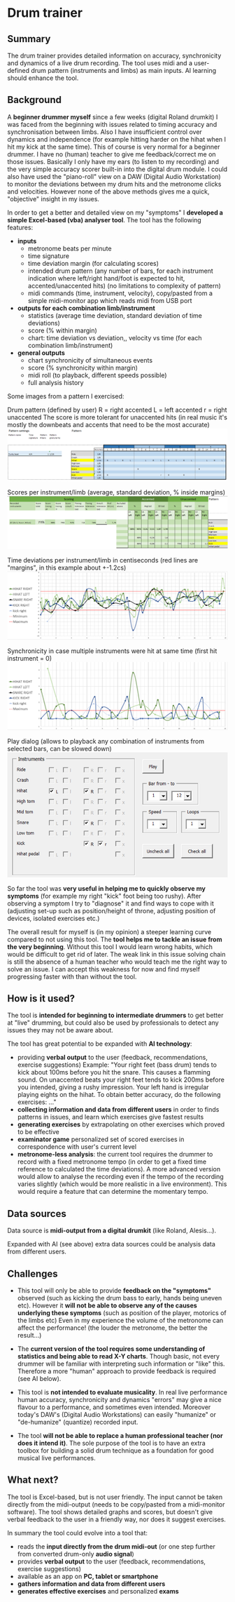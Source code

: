 # Drum trainer


## Summary

The drum trainer provides detailed information on accuracy, synchronicity and dynamics of a live drum recording.
The tool uses midi and a user-defined drum pattern (instruments and limbs) as main inputs. AI learning should enhance the tool.


## Background

A **beginner drummer myself** since a few weeks (digital Roland drumkit) I was faced from the beginning with issues related to timing accuracy and synchronisation between limbs. Also I have insufficient control over dynamics and independence (for example hitting harder on the hihat when I hit my kick at the same time).
This of course is very normal for a beginner drummer. I have no (human) teacher to give me feedback/correct me on those issues.
Basically I only have my ears (to listen to my recording) and the very simple accuracy scorer built-in into the digital drum module.
I could also have used the "piano-roll" view on a DAW (Digital Audio Workstation) to monitor the deviations between my drum hits and the metronome clicks and velocities.
However none of the above methods gives me a quick, "objective" insight in my issues.

In order to get a better and detailed view on my "symptoms" I **developed a simple Excel-based (vba) analyser tool**. The tool has the following features:
* **inputs**
  * metronome beats per minute
  * time signature
  * time deviation margin (for calculating scores)
  * intended drum pattern (any number of bars, for each instrument indication where left/right hand/foot is expected to hit, accented/unaccented hits) (no limitations to complexity of pattern)
  * midi commands (time, instrument, velocity), copy/pasted from a simple midi-monitor app which reads midi from USB port
* **outputs for each combination limb/instrument**
   * statistics (average time deviation, standard deviation of time deviations)
   * score (% within margin)
   * chart: time deviation vs deviation,, velocity vs time (for each combination limb/instrument)
* **general outputs**
  * chart synchronicity of simultaneous events
  * score (% synchronicity within margin)
  * midi roll (to playback, different speeds possible)
  * full analysis history

Some images from a pattern I exercised:

Drum pattern (defined by user)
R = right accented  L = left accented  r = right unaccented
The score is more tolerant for unaccented hits (in real music it's mostly the downbeats and accents that need to be the most accurate)
![Drum pattern](/Drum_pattern.png)

Scores per instrument/limb (average, standard deviation, % inside margins)
![Scores](/Scores.png)

Time deviations per instrument/limb in centiseconds (red lines are "margins", in this example about +-1.2cs)
![Time deviation chart](/Time_deviation_chart.png)

Synchronicity in case multiple instruments were hit at same time (first hit instrument = 0)
![Synchronicity chart](/Synchronicity_chart.png)

Play dialog (allows to playback any combination of instruments from selected bars, can be slowed down)
![Play dialog](/Play_dialog.png)

So far the tool was **very useful in helping me to quickly observe my symptoms** (for example my right "kick" foot being too rushy). 
After observing a symptom I try to "diagnose" it and find ways to cope with it (adjusting set-up such as position/height of throne, adjusting position of devices, isolated exercises etc.)

The overall result for myself is (in my opinion) a steeper learning curve compared to not using this tool.
The **tool helps me to tackle an issue from the very beginning**. Without this tool I would learn wrong habits, which would be difficult to get rid of later.
The weak link in this issue solving chain is still the absence of a human teacher who would teach me the right way to solve an issue.
I can accept this weakness for now and find myself progressing faster with than without the tool.


## How is it used?

The tool is **intended for beginning to intermediate drummers** to get better at "live" drumming, but could also be used by professionals to detect any issues they may not be aware about.

The tool has great potential to be expanded with **AI technology**:
* providing **verbal output** to the user (feedback, recommendations, exercise suggestions) Example:
"Your right feet (bass drum) tends to kick about 100ms before you hit the snare. This causes a flamming sound.
On unaccented beats your right feet tends to kick 200ms before you intended, giving a rushy impression. Your left hand is irregular playing eights on the hihat. To obtain better accuracy, do the following exercises: ..."
* **collecting information and data from different users** in order to finds patterns in issues, and learn which exercises give fastest results
* **generating exercises** by extrapolating on other exercises which proved to be effective
* **examinator game** personalized set of scored exercises in correspondence with user's current level
* **metronome-less analysis**: the current tool requires the drummer to record with a fixed metronome tempo (in order to get a fixed time reference to calculated the time deviations). A more advanced version would allow to analyse the recording even if the tempo of the recording varies slightly (which would be more realistic in a live environment). This would require a feature that can determine the momentary tempo.

## Data sources 

Data source is **midi-output from a digital drumkit** (like Roland, Alesis...).

Expanded with AI (see above) extra data sources could be analysis data from different users.

## Challenges

* This tool will only be able to provide **feedback on the "symptoms"** observed (such as kicking the drum bass to early, hands being uneven etc). 
However it **will not be able to observe any of the causes underlying these symptoms** (such as position of the player, motorics of the limbs etc)
Even in my experience the volume of the metronome can affect the performance! (the louder the metronome, the better the result...)

* The **current version of the tool requires some understanding of statistics and being able to read X-Y charts**. Though basic, not every drummer will be familiar with interpreting such information or "like" this. Therefore a more "human" approach to provide feedback is required (see AI below).

* This tool is **not intended to evaluate musicality**. In real live performance human accuracy, synchronicity and dynamics "errors" may give a nice flavour to a performance, and sometimes even intended. Moreover today's DAW's (Digital Audio Workstations) can easily "humanize" or "de-humanize" (quantize) recorded input.

* The tool **will not be able to replace a human professional teacher (nor does it intend it)**. The sole purpose of the tool is to have an extra toolbox for building a solid drum technique as a foundation for good musical live performances.


## What next?

The tool is Excel-based, but is not user friendly. The input cannot be taken directly from the midi-output (needs to be copy/pasted from a midi-monitor software).
The tool shows detailed graphs and scores, but doesn't give verbal feedback to the user in a friendly way, nor does it suggest exercises.

In summary the tool could evolve into a tool that:
* reads the **input directly from the drum midi-out** (or one step further from converted drum-only **audio signal**)
* provides **verbal output** to the user (feedback, recommendations, exercise suggestions) 
* available as an app on **PC, tablet or smartphone**
* **gathers information and data from different users**
* **generates effective exercises** and personalized **exams**
